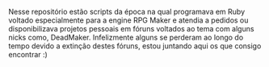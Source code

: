 Nesse repositório estão scripts da época na qual programava em Ruby voltado especialmente para a engine RPG Maker e atendia a pedidos ou disponibilizava projetos pessoais em fóruns voltados ao tema com alguns nicks como, DeadMaker.
Infelizmente alguns se perderam ao longo do tempo devido a extinção destes fóruns, estou juntando aqui os que consigo encontrar :)
